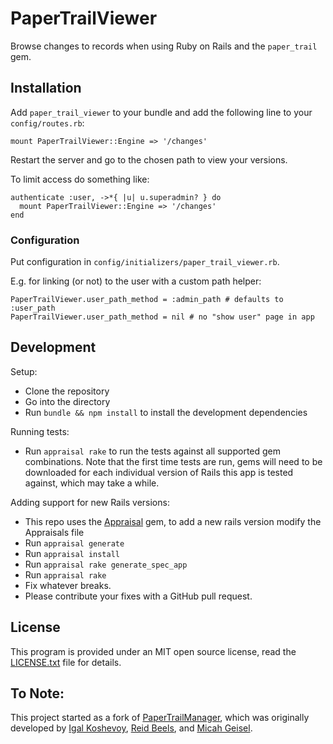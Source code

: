 # PaperTrailViewer

Browse changes to records when using Ruby on Rails and the `paper_trail` gem.

## Installation

Add `paper_trail_viewer` to your bundle and add the following line to your `config/routes.rb`:

    mount PaperTrailViewer::Engine => '/changes'

Restart the server and go to the chosen path to view your versions.

To limit access do something like:

    authenticate :user, ->*{ |u| u.superadmin? } do
      mount PaperTrailViewer::Engine => '/changes'
    end

### Configuration

Put configuration in `config/initializers/paper_trail_viewer.rb`.

E.g. for linking (or not) to the user with a custom path helper:

    PaperTrailViewer.user_path_method = :admin_path # defaults to :user_path
    PaperTrailViewer.user_path_method = nil # no "show user" page in app

## Development

Setup:

* Clone the repository
* Go into the directory
* Run `bundle && npm install` to install the development dependencies

Running tests:

* Run `appraisal rake` to run the tests against all supported gem combinations. Note that the first time tests are run, gems will need to be downloaded for each individual version of Rails this app is tested against, which may take a while.

Adding support for new Rails versions:

* This repo uses the [Appraisal](https://github.com/thoughtbot/appraisal) gem, to add a new rails version modify the Appraisals file
* Run `appraisal generate`
* Run `appraisal install`
* Run `appraisal rake generate_spec_app`
* Run `appraisal rake`
* Fix whatever breaks.
* Please contribute your fixes with a GitHub pull request.

## License

This program is provided under an MIT open source license, read the [LICENSE.txt](http://github.com/igal/paper_trail_viewer/blob/master/LICENSE.txt) file for details.

## To Note:

This project started as a fork of [PaperTrailManager](https://github.com/fusion94/paper_trail_manager), which was originally developed by [Igal Koshevoy](http://github.com/igal), [Reid Beels](https://github.com/reidab), and [Micah Geisel](https://github.com/botandrose).
